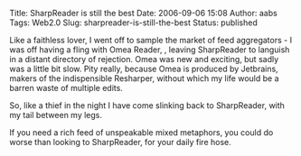 Title: SharpReader is still the best
Date: 2006-09-06 15:08
Author: aabs
Tags: Web2.0
Slug: sharpreader-is-still-the-best
Status: published

Like a faithless lover, I went off to sample the market of feed aggregators - I was off having a fling with Omea Reader, , leaving SharpReader to languish in a distant directory of rejection. Omea was new and exciting, but sadly was a little bit slow. Pity really, because Omea is produced by Jetbrains, makers of the indispensible Resharper, without which my life would be a barren waste of multiple edits.

So, like a thief in the night I have come slinking back to SharpReader, with my tail between my legs.

If you need a rich feed of unspeakable mixed metaphors, you could do worse than looking to SharpReader, for your daily fire hose.
